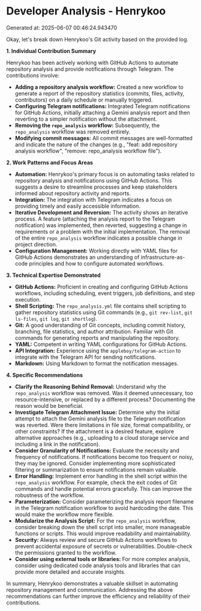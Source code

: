 # Developer Analysis - Henrykoo
Generated at: 2025-06-07 00:46:24.943470

Okay, let's break down Henrykoo's Git activity based on the provided log.

**1. Individual Contribution Summary**

Henrykoo has been actively working with GitHub Actions to automate repository analysis and provide notifications through Telegram. The contributions involve:

*   **Adding a repository analysis workflow:** Created a new workflow to generate a report of the repository statistics (commits, files, activity, contributors) on a daily schedule or manually triggered.
*   **Configuring Telegram notifications:** Integrated Telegram notifications for GitHub Actions, initially attaching a Gemini analysis report and then reverting to a simpler notification without the attachment.
*   **Removing the `repo_analysis` workflow:** Subsequently, the `repo_analysis` workflow was removed entirely.
*   **Modifying commit messages:** All commit messages are well-formatted and indicate the nature of the changes (e.g., "feat: add repository analysis workflow", "remove: repo_analysis workflow file").

**2. Work Patterns and Focus Areas**

*   **Automation:**  Henrykoo's primary focus is on automating tasks related to repository analysis and notifications using GitHub Actions. This suggests a desire to streamline processes and keep stakeholders informed about repository activity and reports.
*   **Integration:** The integration with Telegram indicates a focus on providing timely and easily accessible information.
*   **Iterative Development and Reversion:** The activity shows an iterative process. A feature (attaching the analysis report to the Telegram notification) was implemented, then reverted, suggesting a change in requirements or a problem with the initial implementation. The removal of the entire `repo_analysis` workflow indicates a possible change in project direction.
*   **Configuration Management:**  Working directly with YAML files for GitHub Actions demonstrates an understanding of infrastructure-as-code principles and how to configure automated workflows.

**3. Technical Expertise Demonstrated**

*   **GitHub Actions:** Proficient in creating and configuring GitHub Actions workflows, including scheduling, event triggers, job definitions, and step execution.
*   **Shell Scripting:** The `repo_analysis.yml` file contains shell scripting to gather repository statistics using Git commands (e.g., `git rev-list`, `git ls-files`, `git log`, `git shortlog`).
*   **Git:**  A good understanding of Git concepts, including commit history, branching, file statistics, and author attribution. Familiar with Git commands for generating reports and manipulating the repository.
*   **YAML:**  Competent in writing YAML configurations for GitHub Actions.
*   **API Integration:** Experience using the `appleboy/telegram-action` to integrate with the Telegram API for sending notifications.
*   **Markdown:** Using Markdown to format the notification messages.

**4. Specific Recommendations**

*   **Clarify the Reasoning Behind Removal:** Understand why the `repo_analysis` workflow was removed. Was it deemed unnecessary, too resource-intensive, or replaced by a different process? Documenting the reason would be beneficial.
*   **Investigate Telegram Attachment Issue:**  Determine why the initial attempt to attach the Gemini analysis file to the Telegram notification was reverted. Were there limitations in file size, format compatibility, or other constraints? If the attachment is a desired feature, explore alternative approaches (e.g., uploading to a cloud storage service and including a link in the notification).
*   **Consider Granularity of Notifications:** Evaluate the necessity and frequency of notifications.  If notifications become too frequent or noisy, they may be ignored.  Consider implementing more sophisticated filtering or summarization to ensure notifications remain valuable.
*   **Error Handling:** Implement error handling in the shell script within the `repo_analysis` workflow.  For example, check the exit codes of Git commands and handle potential errors gracefully.  This can improve the robustness of the workflow.
*   **Parameterization:** Consider parameterizing the analysis report filename in the Telegram notification workflow to avoid hardcoding the date. This would make the workflow more flexible.
*   **Modularize the Analysis Script:** For the `repo_analysis` workflow, consider breaking down the shell script into smaller, more manageable functions or scripts. This would improve readability and maintainability.
*   **Security:** Always review and secure GitHub Actions workflows to prevent accidental exposure of secrets or vulnerabilities. Double-check the permissions granted to the workflow.
*    **Consider using external tools or libraries:** For more complex analysis, consider using dedicated code analysis tools and libraries that can provide more detailed and accurate insights.

In summary, Henrykoo demonstrates a valuable skillset in automating repository management and communication. Addressing the above recommendations can further improve the efficiency and reliability of their contributions.
